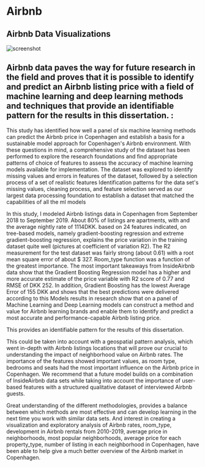# Airbnb
## Airbnb Data Visualizations
![screenshot](https://user-images.githubusercontent.com/14542118/95002050-2f4f6180-05d0-11eb-835f-edbaefea1d2c.PNG)


## Airbnb data paves the way for future research in the field and proves that it is possible to identify and predict an Airbnb listing price with a field of machine learning and deep learning methods and techniques that provide an identifiable pattern for the results in this dissertation. : 
This study has identified how well a panel of six machine learning methods can predict the Airbnb price in Copenhagen and establish a basis for a sustainable model approach for Copenhagen's Airbnb environment. 
With these questions in mind, a comprehensive study of the dataset has been performed to explore the research foundations and find appropriate patterns of choice of features to assess the accuracy of machine learning models available for implementation. 
The dataset was explored to identify missing values and errors in  features of the dataset, followed by a selection process of a set of realistic features Identification patterns for the data set's missing values, cleaning process, and feature selection served as our largest data processing foundation to establish a dataset that matched the capabilities of all the ml models 

In this study, I modeled Airbnb listings data in Copenhagen from September 2018 to September 2019. About 80% of listings are apartments, with and the average nightly rate of 1114DKK.
based on 24 features indicated, on tree-based models, namely gradient-boosting  regression and extreme gradient-boosting  regression, explains the price variation in the training dataset quite well (pictures at coefficient of variation R2). The R2 measurement for the test dataset was fairly strong (about 0.61) with a root mean square error of about $ 327. Room_type function was a function of the greatest importance.
 The most important takeaways from InsideAirbnb data show that the Gradient Boosting Regression model has a higher and more accurate estimate of the price variable
with R2 score of 0.77 and RMSE of DKK 252. In addition, Gradient Boosting has the lowest Average Error of 155 DKK and shows that the best predictions were delivered according to this
Models results in research show that on a panel of Machine Learning and Deep Learning models can construct a method and value for Airbnb learning brands and enable them to identify and predict a most accurate and performance-capable Airbnb listing price.


 This provides an identifiable pattern for the results of this dissertation.


This could be taken into account with a geospatial pattern analysis, which went in-depth with Airbnb listings locations that will prove our crucial to understanding the impact of neighborhood value on Airbnb rates. The importance of the features showed important values, as room type, bedrooms and seats had the most important influence on the Airbnb price in Copenhagen. We recommend that a future model builds on a combination of InsideAirbnb data sets while taking into account the importance of user-based features with a structured qualitative dataset of interviewed Airbnb guests.


Great understanding of the different methodologies, provides a balance between which methods are most effective and can develop learning in the next time you work with similar data sets. And interest in creating a visualization and exploratory analysis of Airbnb rates, room_type, development in Airbnb rentals from 2010-2019, average price in neighborhoods, most popular neighborhoods, average price for each property_type, number of listing in each neighborhood in Copenhagen, have been able to help give a much better overview of the Airbnb market in Copenhagen.
